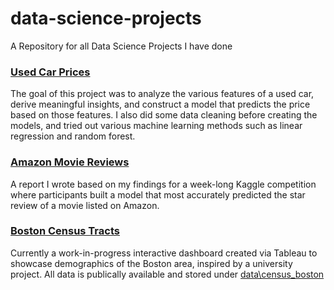# data-science-projects
A Repository for all Data Science Projects I have done

### [Used Car Prices](https://github.com/yingjieo/data-science-projects/blob/main/used_car_prices.ipynb)
The goal of this project was to analyze the various features of a used car, derive meaningful insights, and construct a model that predicts the price based on those features. I also did some data cleaning before creating the models, and tried out various machine learning methods such as linear regression and random forest.

### [Amazon Movie Reviews](https://github.com/yingjieo/data-science-projects/blob/main/yingjieo_amazon_reviews_report.pdf)
A report I wrote based on my findings for a week-long Kaggle competition where participants built a model that most accurately predicted the star review of a movie listed on Amazon.

### [Boston Census Tracts](https://public.tableau.com/app/profile/alex.ouyang/viz/BostonCensusTracts/Dashboard1)
Currently a work-in-progress interactive dashboard created via Tableau to showcase demographics of the Boston area, inspired by a university project. All data is publically available and stored under [data\census_boston](https://github.com/yingjieo/data-science-projects/tree/main/data/census_boston)
